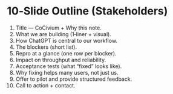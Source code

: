 # 10‑Slide Outline (Stakeholders)
1) Title — CoCivium + Why this note.
2) What we are building (1‑liner + visual).
3) How ChatGPT is central to our workflow.
4) The blockers (short list).
5) Repro at a glance (one row per blocker).
6) Impact on throughput and reliability.
7) Acceptance tests (what “fixed” looks like).
8) Why fixing helps many users, not just us.
9) Offer to pilot and provide structured feedback.
10) Call to action + contact.

